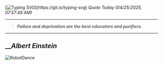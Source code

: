 [![Typing SVG](https://readme-typing-svg.herokuapp.com?font=Press+Start+2P&color=C2F784&size=35&width=900&height=100&lines=Hello+World%2C+I'm+Hung+!)](https://git.io/typing-svg) 
_Quote Today (04/25/2025, 07:57:49 AM)_
___
>**_Failure and deprivation are the best educators and purifiers._**
___

## __**_Albert Einstein_**

![RobotDance](src/assets/images/robot-dancing-dribble.gif?style=center)
